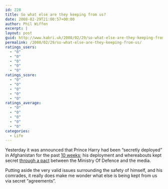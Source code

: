 ```yaml
---
id: 228
title: So what else are they keeping from us?
date: 2008-02-29T21:00:57+00:00
author: Phil Wiffen
excerpt: |
layout: post
guid: http://www.kabri.uk/2008/02/29/so-what-else-are-they-keeping-from-us/
permalink: /2008/02/29/so-what-else-are-they-keeping-from-us/
ratings_users:
  - "0"
  - "0"
  - "0"
  - "0"
  - "0"
ratings_score:
  - "0"
  - "0"
  - "0"
  - "0"
  - "0"
ratings_average:
  - "0"
  - "0"
  - "0"
  - "0"
  - "0"
categories:
  - Life
---
```

Yesterday it was announced that Prince Harry had been &#8220;secretly deployed&#8221; in Afghanistan for the past [10 weeks](http://news.bbc.co.uk/1/hi/world/7269743.stm); his deployment and whereabouts kept secret [through a pact](http://www.bbc.co.uk/blogs/theeditors/2008/02/news_blackout.html) between the Ministry Of Defence and the media. 

Putting aside the very valid issues surrounding the safety of himself, and his comrades, it really does make me wonder what else is being kept from us via secret &#8220;agreements&#8221;.